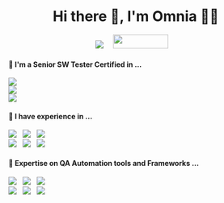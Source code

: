 <h1 align="center">Hi there 👋, I'm Omnia 👩‍💻</h1>
<p align="center">
    <a href="https://www.linkedin.com/in/omnia-tarek-b38b99ab/"><img src="https://img.shields.io/badge/linkedin-%230077B5.svg?&style=for-the-badge&logo=linkedin&logoColor=white"/></a>&nbsp;&nbsp;&nbsp;&nbsp;
    <a href="https://testautomationu.applitools.com/certificate/?id=84deca70"><img src="https://testautomationu.applitools.com/logo.png" width="109" height="28"></a>&nbsp;&nbsp;&nbsp;&nbsp;
  </p>
  
 

<!--
- 🔭 I'm a Senior SW Tester Certified in ... ( ISTQB Foundation Level , ISTQB Foundation extension-Agile , ISTQB Mobile Application Tester)
- 🌱 I have experience in ...
- 💻 Experience executing automated and manual test scripts for requirement validation, integration, regression, performance and usability testing
- 🤖 Expertise on QA Automation tools ...
     - Extensive experience working in various testing frameworks (Selenium, TestNG, Postman, Jmeter,Nightwatchjs, cypress, mocha)
     - Proficient in developing software or test automation in Javascript, Java
     - Generate Automated Reports in UI and Api Testing
     - Working knowledge of bug tracking tools such as Atlassian and Jira
- 🔍 Efficient multitasker
-->

<h4> 🔭 I'm a Senior SW Tester Certified in ...</h4>

<p >
  <img src="https://img.shields.io/badge/ISTQB-Foundation%20Level-blue?style=for-the-badge&labelColor=red&logo-ISTQB" />
  <br><img src="https://img.shields.io/badge/ISTQB-Foundation%20Extension%20Agile-blue?style=for-the-badge&labelColor=red&logo-ISTQB" />
  <br><img src="https://img.shields.io/badge/ISTQB-Mobile%20Application%20Testing-blue?style=for-the-badge&labelColor=red&logo-ISTQB" />
</br>
  <img 
</p>
    
<h4> 🌱 I have experience in ...</h4>

<p >
  <img src="https://img.shields.io/badge/Integration%20Testing-red?&style=for-the-badge&logo=logoColor=white" />&nbsp;&nbsp;
  <img src="https://img.shields.io/badge/Regression%20Testing-yellow?&style=for-the-badge&logo=logoColor=white" />&nbsp;&nbsp;
  <img src="https://img.shields.io/badge/USABILITY%20Testing-green?&style=for-the-badge&logo=logoColor=white" />
  <br><img src="https://img.shields.io/badge/Mobile%20Testing-blue?&style=for-the-badge&logo=logoColor=white" />&nbsp;&nbsp;
      <img src="https://img.shields.io/badge/API%20Testing-orange?&style=for-the-badge&logo=logoColor=white" />&nbsp;&nbsp;
      <img src="https://img.shields.io/badge/LOAD%20Testing-brown?&style=for-the-badge&logo=logoColor=white" /></br>
</p>
    
 
<h4> 🤖 Expertise on QA Automation tools and Frameworks ...</h4>

<p >
  <img src="https://img.shields.io/badge/NIGHTWATCHJS-black?&style=for-the-badge&logo=logoColor=white" />&nbsp;&nbsp;
  <img src="https://img.shields.io/badge/CYPRESS-rgb(1, 184, 172)?&style=for-the-badge&logo=logoColor=white" />&nbsp;&nbsp;
  <img src="https://img.shields.io/badge/SELENIUM-gray?&style=for-the-badge&logo=logoColor=white"/>
  <br><img src="https://img.shields.io/badge/TESTNG-red?&style=for-the-badge&logo=logoColor=white" />&nbsp;&nbsp;
  <img src="https://img.shields.io/badge/POSTMAN-orange?&style=for-the-badge&logo=logoColor=white" />&nbsp;&nbsp;
  <img src="https://img.shields.io/badge/JMETER-blue?&style=for-the-badge&logo=logoColor=white" /></br>
</p>
